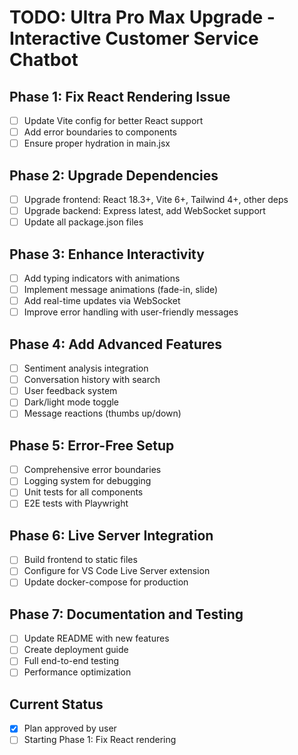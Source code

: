 # TODO: Ultra Pro Max Upgrade - Interactive Customer Service Chatbot

## Phase 1: Fix React Rendering Issue
- [ ] Update Vite config for better React support
- [ ] Add error boundaries to components
- [ ] Ensure proper hydration in main.jsx

## Phase 2: Upgrade Dependencies
- [ ] Upgrade frontend: React 18.3+, Vite 6+, Tailwind 4+, other deps
- [ ] Upgrade backend: Express latest, add WebSocket support
- [ ] Update all package.json files

## Phase 3: Enhance Interactivity
- [ ] Add typing indicators with animations
- [ ] Implement message animations (fade-in, slide)
- [ ] Add real-time updates via WebSocket
- [ ] Improve error handling with user-friendly messages

## Phase 4: Add Advanced Features
- [ ] Sentiment analysis integration
- [ ] Conversation history with search
- [ ] User feedback system
- [ ] Dark/light mode toggle
- [ ] Message reactions (thumbs up/down)

## Phase 5: Error-Free Setup
- [ ] Comprehensive error boundaries
- [ ] Logging system for debugging
- [ ] Unit tests for all components
- [ ] E2E tests with Playwright

## Phase 6: Live Server Integration
- [ ] Build frontend to static files
- [ ] Configure for VS Code Live Server extension
- [ ] Update docker-compose for production

## Phase 7: Documentation and Testing
- [ ] Update README with new features
- [ ] Create deployment guide
- [ ] Full end-to-end testing
- [ ] Performance optimization

## Current Status
- [x] Plan approved by user
- [ ] Starting Phase 1: Fix React rendering
